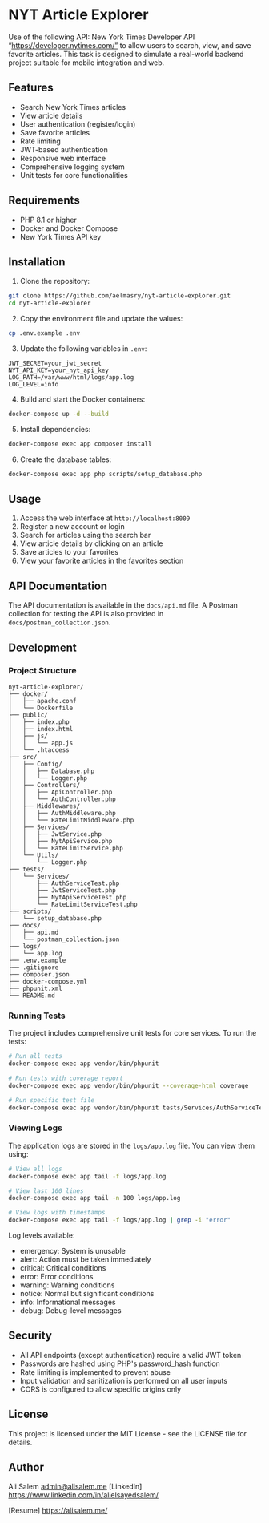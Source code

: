 # NYT Article Explorer

Use of the following API:
New York Times Developer API “https://developer.nytimes.com/”
to allow users to search, view, and save favorite articles.
This task is designed to simulate a real-world backend project suitable for mobile
integration and web.


## Features

- Search New York Times articles
- View article details
- User authentication (register/login)
- Save favorite articles
- Rate limiting
- JWT-based authentication
- Responsive web interface
- Comprehensive logging system
- Unit tests for core functionalities

## Requirements

- PHP 8.1 or higher
- Docker and Docker Compose
- New York Times API key

## Installation

1. Clone the repository:
```bash
git clone https://github.com/aelmasry/nyt-article-explorer.git
cd nyt-article-explorer
```

2. Copy the environment file and update the values:
```bash
cp .env.example .env
```

3. Update the following variables in `.env`:
```
JWT_SECRET=your_jwt_secret
NYT_API_KEY=your_nyt_api_key
LOG_PATH=/var/www/html/logs/app.log
LOG_LEVEL=info
```

4. Build and start the Docker containers:
```bash
docker-compose up -d --build
```

5. Install dependencies:
```bash
docker-compose exec app composer install
```

6. Create the database tables:
```bash
docker-compose exec app php scripts/setup_database.php
```

## Usage

1. Access the web interface at `http://localhost:8009`
2. Register a new account or login
3. Search for articles using the search bar
4. View article details by clicking on an article
5. Save articles to your favorites
6. View your favorite articles in the favorites section

## API Documentation

The API documentation is available in the `docs/api.md` file. A Postman collection for testing the API is also provided in `docs/postman_collection.json`.

## Development

### Project Structure

```
nyt-article-explorer/
├── docker/
│   ├── apache.conf
│   └── Dockerfile
├── public/
│   ├── index.php
│   ├── index.html
│   ├── js/
│   │   └── app.js
│   └── .htaccess
├── src/
│   ├── Config/
│   │   ├── Database.php
│   │   └── Logger.php
│   ├── Controllers/
│   │   ├── ApiController.php
│   │   └── AuthController.php
│   ├── Middlewares/
│   │   ├── AuthMiddleware.php
│   │   └── RateLimitMiddleware.php
│   ├── Services/
│   │   ├── JwtService.php
│   │   ├── NytApiService.php
│   │   └── RateLimitService.php
│   └── Utils/
│       └── Logger.php
├── tests/
│   └── Services/
│       ├── AuthServiceTest.php
│       ├── JwtServiceTest.php
│       ├── NytApiServiceTest.php
│       └── RateLimitServiceTest.php
├── scripts/
│   └── setup_database.php
├── docs/
│   ├── api.md
│   └── postman_collection.json
├── logs/
│   └── app.log
├── .env.example
├── .gitignore
├── composer.json
├── docker-compose.yml
├── phpunit.xml
└── README.md
```

### Running Tests

The project includes comprehensive unit tests for core services. To run the tests:

```bash
# Run all tests
docker-compose exec app vendor/bin/phpunit

# Run tests with coverage report
docker-compose exec app vendor/bin/phpunit --coverage-html coverage

# Run specific test file
docker-compose exec app vendor/bin/phpunit tests/Services/AuthServiceTest.php
```

### Viewing Logs

The application logs are stored in the `logs/app.log` file. You can view them using:

```bash
# View all logs
docker-compose exec app tail -f logs/app.log

# View last 100 lines
docker-compose exec app tail -n 100 logs/app.log

# View logs with timestamps
docker-compose exec app tail -f logs/app.log | grep -i "error"
```

Log levels available:
- emergency: System is unusable
- alert: Action must be taken immediately
- critical: Critical conditions
- error: Error conditions
- warning: Warning conditions
- notice: Normal but significant conditions
- info: Informational messages
- debug: Debug-level messages

## Security

- All API endpoints (except authentication) require a valid JWT token
- Passwords are hashed using PHP's password_hash function
- Rate limiting is implemented to prevent abuse
- Input validation and sanitization is performed on all user inputs
- CORS is configured to allow specific origins only

## License

This project is licensed under the MIT License - see the LICENSE file for details.

## Author

Ali Salem <admin@alisalem.me>
[LinkedIn] https://www.linkedin.com/in/alielsayedsalem/

[Resume] https://alisalem.me/